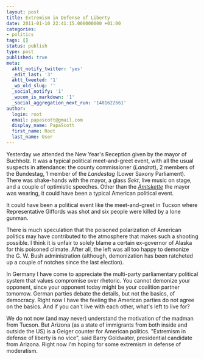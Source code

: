 ```yaml
---
layout: post
title: Extremism in Defense of Liberty
date: 2011-01-10 22:41:15.000000000 +01:00
categories:
- politics
tags: []
status: publish
type: post
published: true
meta:
  aktt_notify_twitter: 'yes'
  _edit_last: '3'
  aktt_tweeted: '1'
  _wp_old_slug: ''
  _social_notify: '1'
  _wpcom_is_markdown: '1'
  _social_aggregation_next_run: '1401622661'
author:
  login: root
  email: papascott@gmail.com
  display_name: PapaScott
  first_name: Root
  last_name: User
---
```

<p>Yesterday we attended the New Year's Reception given by the mayor of Buchholz. It was a typical political meet-and-greet event, with all the usual suspects in attendance: the county commissioner (<em>Landrat</em>), 2 members of the Bundestag, 1 member of the <i>Landestag</i> (Lower Saxony Parliament). There was shake-hands with the mayor, a glass <i>Sekt</i>, live music on stage, and a couple of optimistic speeches. Other than the <i><a href="http://www.google.com/images?q=amtskette">Amtskette</a></i> the mayor was wearing, it could have been a typical American political event.</p>
<p>It could have been a political event like the meet-and-greet in Tucson where Representative Giffords was shot and six people were killed by a lone gunman.</p>
<p>There is much speculation that the poisoned polarization of American politics may have contributed to the atmosphere that makes such a shooting possible. I think it is unfair to solely blame a certain ex-governor of Alaska for this poisoned climate. After all, the left was all too happy to demonize the G. W. Bush administration (although, demonization has been ratcheted up a couple of notches since the last election).</p>
<p>In Germany I have come to appreciate the multi-party parliamentary political system that values compromise over rhetoric. You cannot demonize your opponent, since your opponent today might be your coalition partner tomorrow. German parties debate the details, but not the basics, of democracy. Right now I have the feeling the American parties do not agree on the basics. And if you can't live with each other, what's left to live for?</p>
<p>We do not now (and may never) understand the motivation of the madman from Tucson. But Arizona (as a state of immigrants from both inside and outside the US) is a Geiger counter for American politics. "Extremism in defense of liberty is no vice", said Barry Goldwater, presidential candidate from Arizona. Right now I'm hoping for some extremism in defense of moderatism.</p>
